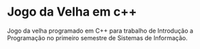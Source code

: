 # Jogo da Velha em c++
Jogo da velha programado em C++ para trabalho de Introdução a Programação no primeiro semestre de Sistemas de Informação.
